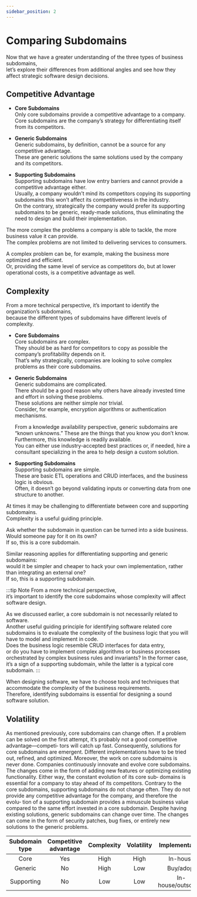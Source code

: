 ```yaml
---
sidebar_position: 2
---
```


# Comparing Subdomains

Now that we have a greater understanding of the three types of business subdomains,  
let’s explore their differences from additional angles and see how they affect strategic software design decisions.

## Competitive Advantage

- **Core Subdomains**  
  Only core subdomains provide a competitive advantage to a company.  
  Core subdomains are the company’s strategy for differentiating itself from its competitors.

- **Generic Subdomains**  
  Generic subdomains, by definition, cannot be a source for any competitive advantage.  
  These are generic solutions the same solutions used by the company and its competitors.

- **Supporting Subdomains**  
  Supporting subdomains have low entry barriers and cannot provide a competitive advantage either.  
  Usually, a company wouldn’t mind its competitors copying its supporting subdomains this won’t affect its competitiveness in the industry.  
  On the contrary, strategically the company would prefer its supporting subdomains to be generic, ready-made solutions, thus eliminating the need to design and build their implementation.

The more complex the problems a company is able to tackle, the more business value it can provide.  
The complex problems are not limited to delivering services to consumers.

A complex problem can be, for example, making the business more optimized and efficient.  
Or, providing the same level of service as competitors do, but at lower operational costs, is a competitive advantage as well.

## Complexity

From a more technical perspective, it’s important to identify the organization’s subdomains,  
because the different types of subdomains have different levels of complexity.

- **Core Subdomains**  
  Core subdomains are complex.  
  They should be as hard for competitors to copy as possible the company’s profitability depends on it.  
  That’s why strategically, companies are looking to solve complex problems as their core subdomains.

- **Generic Subdomains**  
  Generic subdomains are complicated.  
  There should be a good reason why others have already invested time and effort in solving these problems.  
  These solutions are neither simple nor trivial.  
  Consider, for example, encryption algorithms or authentication mechanisms.

  From a knowledge availability perspective, generic subdomains are “known unknowns.”
  These are the things that you know you don’t know. Furthermore, this knowledge is readily available.  
  You can either use industry-accepted best practices or, if needed, hire a consultant specializing in the area to help design a custom solution.

- **Supporting Subdomains**  
  Supporting subdomains are simple.  
  These are basic ETL operations and CRUD interfaces, and the business logic is obvious.  
  Often, it doesn’t go beyond validating inputs or converting data from one structure to another.

At times it may be challenging to differentiate between core and supporting subdomains.  
Complexity is a useful guiding principle.

Ask whether the subdomain in question can be turned into a side business.  
Would someone pay for it on its own?  
If so, this is a core subdomain.

Similar reasoning applies for differentiating supporting and generic subdomains:  
would it be simpler and cheaper to hack your own implementation, rather than integrating an external one?  
If so, this is a supporting subdomain.

:::tip Note
From a more technical perspective,  
it’s important to identify the core subdomains whose complexity will affect software design.

As we discussed earlier, a core subdomain is not necessarily related to software.  
Another useful guiding principle for identifying software related core subdomains is to evaluate the complexity of the business logic that you will have to model and implement in code.  
Does the business logic resemble CRUD interfaces for data entry,  
or do you have to implement complex algorithms or business processes orchestrated by complex business rules and invariants?
In the former case, it’s a sign of a supporting subdomain, while the latter is a typical core subdomain.
:::

When designing software, we have to choose tools and techniques that accommodate the complexity of the business requirements.  
Therefore, identifying subdomains is essential for designing a sound software solution.

## Volatility

As mentioned previously, core subdomains can change often. If a problem can be
solved on the first attempt, it’s probably not a good competitive advantage—competi‐
tors will catch up fast. Consequently, solutions for core subdomains are emergent.
Different implementations have to be tried out, refined, and optimized. Moreover, the
work on core subdomains is never done. Companies continuously innovate and
evolve core subdomains. The changes come in the form of adding new features or
optimizing existing functionality. Either way, the constant evolution of its core sub‐
domains is essential for a company to stay ahead of its competitors.
Contrary to the core subdomains, supporting subdomains do not change often. They
do not provide any competitive advantage for the company, and therefore the evolu‐
tion of a supporting subdomain provides a minuscule business value compared to the
same effort invested in a core subdomain.
Despite having existing solutions, generic subdomains can change over time. The
changes can come in the form of security patches, bug fixes, or entirely new solutions
to the generic problems.

| Subdomain type | Competitive advantage | Complexity | Volatility |   Implementation   |   Problem   |
| :------------: | :-------------------: | :--------: | :--------: | :----------------: | :---------: |
|      Core      |          Yes          |    High    |    High    |      In-house      | Interesting |
|    Generic     |          No           |    High    |    Low     |     Buy/adopt      |   Solved    |
|   Supporting   |          No           |    Low     |    Low     | In-house/outsource |   Obvious   |

